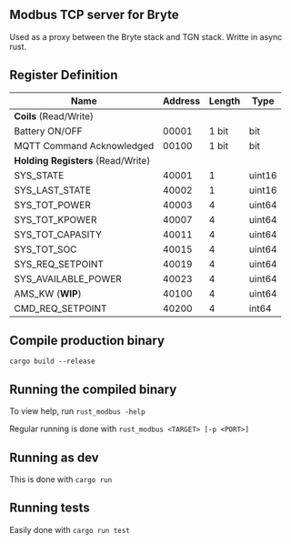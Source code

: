 ## Modbus TCP server for Bryte
Used as a proxy between the Bryte stack and TGN stack. Writte in async rust.

## Register Definition
| Name                              | Address | Length | Type   |
| --------------------------------- | ------- | ------ | ------ |
| **Coils** (Read/Write)            |
| Battery ON/OFF                    | 00001   | 1 bit  | bit    |
| MQTT Command Acknowledged         | 00100   | 1 bit  | bit    |
| **Holding Registers** (Read/Write)|
| SYS_STATE                         | 40001   | 1      | uint16 |
| SYS_LAST_STATE                    | 40002   | 1      | uint16 |
| SYS_TOT_POWER                     | 40003   | 4      | uint64 |
| SYS_TOT_KPOWER                    | 40007   | 4      | uint64 |
| SYS_TOT_CAPASITY                  | 40011   | 4      | uint64 |
| SYS_TOT_SOC                       | 40015   | 4      | uint64 |
| SYS_REQ_SETPOINT                  | 40019   | 4      | uint64 |
| SYS_AVAILABLE_POWER               | 40023   | 4      | uint64 |
| AMS_KW (**WIP**)                  | 40100   | 4      | uint64 |
| CMD_REQ_SETPOINT                  | 40200   | 4      | int64  |

## Compile production binary
`cargo build --release`

## Running the compiled binary
To view help, run `rust_modbus -help`

Regular running is done with `rust_modbus <TARGET> [-p <PORT>]`

## Running as dev
This is done with `cargo run`

## Running tests
Easily done with `cargo run test`
